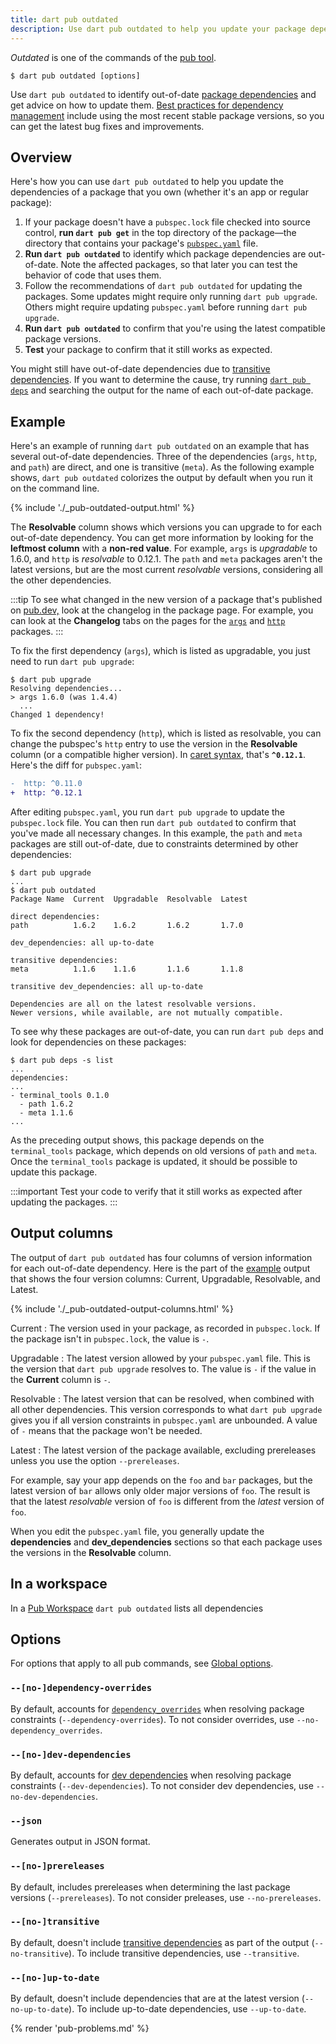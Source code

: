```yaml
---
title: dart pub outdated
description: Use dart pub outdated to help you update your package dependencies.
---
```


_Outdated_ is one of the commands of the [pub tool](/tools/pub/cmd).

```plaintext
$ dart pub outdated [options]
```

Use `dart pub outdated` to identify out-of-date [package dependencies][]
and get advice on how to update them.
[Best practices for dependency management][best practices]
include using the most recent stable package versions,
so you can get the latest bug fixes and improvements.

## Overview

Here's how you can use `dart pub outdated` to help you
update the dependencies of a package that you own
(whether it's an app or regular package):

1. If your package doesn't have a `pubspec.lock` file
   checked into source control,
   **run `dart pub get`** in the top directory of the package—the
   directory that contains your package's
   [`pubspec.yaml`](/tools/pub/pubspec) file.
2. **Run `dart pub outdated`**
   to identify which package dependencies are out-of-date.
   Note the affected packages,
   so that later you can test the behavior of code that uses them.
3. Follow the recommendations of `dart pub outdated` for updating the packages.
   Some updates might require only running `dart pub upgrade`.
   Others might require updating `pubspec.yaml`
   before running `dart pub upgrade`.
4. **Run `dart pub outdated`** to confirm that you're using
   the latest compatible package versions.
5. **Test** your package to confirm that it still works as expected.

You might still have out-of-date dependencies due to
[transitive dependencies][].
If you want to determine the cause,
try running [`dart pub deps`][] and searching the output for
the name of each out-of-date package.


## Example

Here's an example of running `dart pub outdated` on
an example that has several out-of-date dependencies.
Three of the dependencies (`args`, `http`, and `path`) are direct,
and one is transitive (`meta`).
As the following example shows,
`dart pub outdated` colorizes the output by default
when you run it on the command line.

{% include './_pub-outdated-output.html' %}

The **Resolvable** column shows which versions you can upgrade to
for each out-of-date dependency.
You can get more information by looking for
the **leftmost column** with a **non-red value**.
For example, `args` is _upgradable_ to 1.6.0,
and `http` is _resolvable_ to 0.12.1.
The `path` and `meta` packages aren't the latest versions,
but are the most current _resolvable_ versions,
considering all the other dependencies.

:::tip
To see what changed in the new version of a package
that's published on [pub.dev,]({{site.pub}})
look at the changelog in the package page.
For example, you can look at the **Changelog** tabs on the pages for the
[`args`][] and [`http`][] packages.
:::

To fix the first dependency (`args`),
which is listed as upgradable,
you just need to run `dart pub upgrade`:

```console
$ dart pub upgrade
Resolving dependencies...
> args 1.6.0 (was 1.4.4)
  ...
Changed 1 dependency!
```

To fix the second dependency (`http`),
which is listed as resolvable,
you can change the pubspec's `http` entry to use
the version in the **Resolvable** column
(or a compatible higher version).
In [caret syntax][], that's **`^0.12.1`**.
Here's the diff for `pubspec.yaml`:

```diff
-  http: ^0.11.0
+  http: ^0.12.1
```

After editing `pubspec.yaml`, you run `dart pub upgrade` to
update the `pubspec.lock` file.
You can then run `dart pub outdated` to confirm that
you've made all necessary changes.
In this example, the `path` and `meta` packages are still out-of-date,
due to constraints determined by other dependencies:

```console
$ dart pub upgrade
...
$ dart pub outdated
Package Name  Current  Upgradable  Resolvable  Latest

direct dependencies:
path          1.6.2    1.6.2       1.6.2       1.7.0

dev_dependencies: all up-to-date

transitive dependencies:
meta          1.1.6    1.1.6       1.1.6       1.1.8

transitive dev_dependencies: all up-to-date

Dependencies are all on the latest resolvable versions.
Newer versions, while available, are not mutually compatible.
```

To see why these packages are out-of-date, you can run `dart pub deps`
and look for dependencies on these packages:

```console
$ dart pub deps -s list
...
dependencies:
...
- terminal_tools 0.1.0
  - path 1.6.2
  - meta 1.1.6
...
```

As the preceding output shows,
this package depends on the `terminal_tools` package,
which depends on old versions of `path` and `meta`.
Once the `terminal_tools` package is updated,
it should be possible to update this package.

:::important
Test your code to verify that it still works as expected
after updating the packages.
:::


## Output columns

The output of `dart pub outdated` has four columns of version information
for each out-of-date dependency.
Here is the part of the [example](#example) output
that shows the four version columns:
Current, Upgradable, Resolvable, and Latest.

{% include './_pub-outdated-output-columns.html' %}

Current
: The version used in your package, as recorded in `pubspec.lock`.
  If the package isn't in `pubspec.lock`,
  the value is `-`.

Upgradable
: The latest version allowed by your `pubspec.yaml` file.
  This is the version that `dart pub upgrade` resolves to.
  The value is `-` if the value in the **Current** column is `-`.

Resolvable
: The latest version that can be resolved,
  when combined with all other dependencies.
  This version corresponds to what `dart pub upgrade` gives you
  if all version constraints in `pubspec.yaml` are unbounded.
  A value of `-` means that the package won't be needed.

Latest
: The latest version of the package available,
  excluding prereleases unless you use the option `--prereleases`.

For example, say your app depends on the `foo` and `bar` packages,
but the latest version of `bar` allows only older major versions of `foo`.
The result is that the latest _resolvable_ version of `foo`
is different from the _latest_ version of `foo`.

When you edit the `pubspec.yaml` file,
you generally update the **dependencies** and **dev_dependencies** sections
so that each package uses the versions in the **Resolvable** column.

## In a workspace

In a [Pub Workspace](/guides/packages#workspaces) `dart pub outdated` lists
all dependencies 

## Options

For options that apply to all pub commands, see
[Global options](/tools/pub/cmd#global-options).

### `--[no-]dependency-overrides`

By default, accounts for [`dependency_overrides`][]
when resolving package constraints (`--dependency-overrides`).
To not consider overrides, use `--no-dependency_overrides`.

### `--[no-]dev-dependencies`

By default, accounts for [dev dependencies][dev dependency]
when resolving package constraints (`--dev-dependencies`).
To not consider dev dependencies, use `--no-dev-dependencies`.

### `--json`

Generates output in JSON format.

### `--[no-]prereleases`

By default, includes prereleases
when determining the last package versions (`--prereleases`).
To not consider preleases, use `--no-prereleases`.

### `--[no-]transitive`

By default, doesn't include [transitive dependencies][]
as part of the output (`--no-transitive`).
To include transitive dependencies, use `--transitive`.

### `--[no-]up-to-date`

By default, doesn't include dependencies that
are at the latest version (`--no-up-to-date`).
To include up-to-date dependencies, use `--up-to-date`.


{% render 'pub-problems.md' %}

[`args`]: {{site.pub-pkg}}/args
[best practices]: /tools/pub/dependencies#best-practices
[caret syntax]: /tools/pub/dependencies#version-constraints
[dev dependency]: /tools/pub/dependencies#dev-dependencies
[`dependency_overrides`]: /tools/pub/dependencies#dependency-overrides
[package dependencies]: /tools/pub/dependencies
[`http`]: {{site.pub-pkg}}/http
[`dart pub deps`]: /tools/pub/cmd/pub-deps
[transitive dependencies]: /tools/pub/glossary#transitive-dependency
